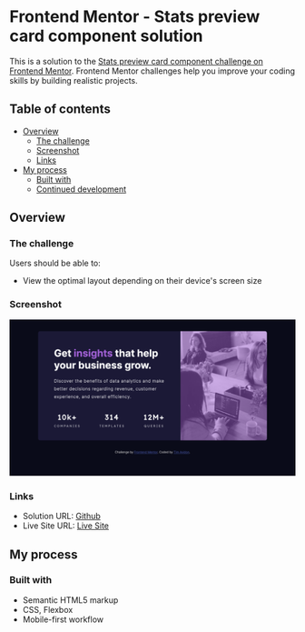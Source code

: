 # Frontend Mentor - Stats preview card component solution

This is a solution to the [Stats preview card component challenge on Frontend Mentor](https://www.frontendmentor.io/challenges/stats-preview-card-component-8JqbgoU62). Frontend Mentor challenges help you improve your coding skills by building realistic projects. 

## Table of contents

- [Overview](#overview)
  - [The challenge](#the-challenge)
  - [Screenshot](#screenshot)
  - [Links](#links)
- [My process](#my-process)
  - [Built with](#built-with)
  - [Continued development](#continued-development)

## Overview

### The challenge

Users should be able to:

- View the optimal layout depending on their device's screen size

### Screenshot

![](./design/desktop-result.png)

### Links

- Solution URL: [Github](https://github.com/timavidon/frontend-mentor-c8)
- Live Site URL: [Live Site](https://timavidon.github.io/frontend-mentor-c8/)

## My process

### Built with

- Semantic HTML5 markup
- CSS, Flexbox
- Mobile-first workflow

